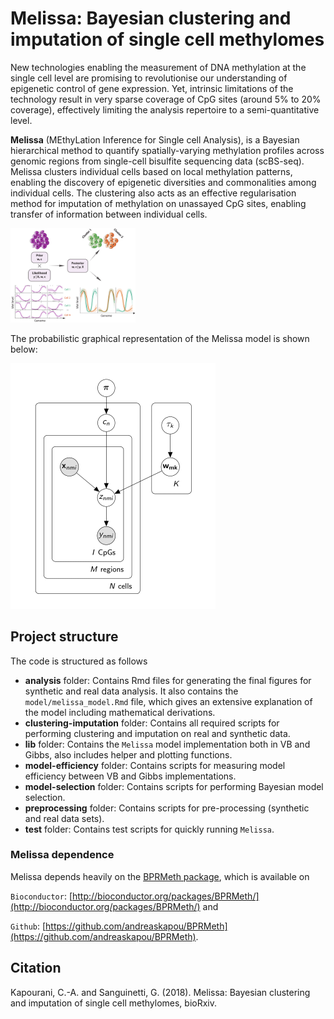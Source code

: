 # Melissa: Bayesian clustering and imputation of single cell methylomes

New technologies enabling the measurement of DNA methylation at the single cell level are promising to revolutionise our understanding of epigenetic control of gene expression. Yet, intrinsic limitations of the technology result in very sparse coverage of CpG sites (around 5% to 20% coverage), effectively limiting the analysis repertoire to a semi-quantitative level.

__Melissa__ (MEthyLation Inference for Single cell Analysis), is a Bayesian hierarchical method to quantify spatially-varying methylation profiles across genomic regions from single-cell bisulfite sequencing data (scBS-seq). Melissa clusters individual cells based on local methylation patterns, enabling the discovery of epigenetic diversities and commonalities among individual cells. The clustering also acts as an effective regularisation method for imputation of methylation on unassayed CpG sites, enabling transfer of information between individual cells. 

<!--- ![Melissa model overview](analysis/model/figures/melissa.png) -->

 <img src="analysis/model/figures/melissa.png" alt="" style="width: 200px;"/> 


The probabilistic graphical representation of the Melissa model is shown below:

![](analysis/model/figures/melissa-model-small.png)

## Project structure

The code is structured as follows

* __analysis__ folder: Contains Rmd files for generating the final figures for synthetic and real data analysis. It also contains the `model/melissa_model.Rmd` file, which gives an extensive explanation of the model including mathematical derivations.
* __clustering-imputation__ folder: Contains all required scripts for performing clustering and imputation on real and synthetic data.
* __lib__ folder: Contains the `Melissa` model implementation both in VB and Gibbs, also includes helper and plotting functions.
* __model-efficiency__ folder: Contains scripts for measuring model efficiency between VB and Gibbs implementations.
* __model-selection__ folder: Contains scripts for performing Bayesian model selection.
* __preprocessing__ folder: Contains scripts for pre-processing (synthetic and real data sets).
* __test__ folder: Contains test scripts for quickly running `Melissa`.

### Melissa dependence

Melissa depends heavily on the [BPRMeth package](https://academic.oup.com/bioinformatics/article-lookup/doi/10.1093/bioinformatics/bty129), which is available on 

`Bioconductor`: [http://bioconductor.org/packages/BPRMeth/](http://bioconductor.org/packages/BPRMeth/) and 

`Github`: [https://github.com/andreaskapou/BPRMeth](https://github.com/andreaskapou/BPRMeth).


## Citation
Kapourani, C.-A. and Sanguinetti, G. (2018). Melissa: Bayesian clustering and imputation of single cell methylomes, bioRxiv.
